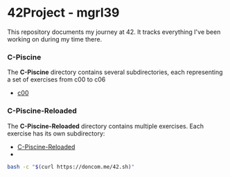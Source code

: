 # 42Project - mgrl39
This repository documents my journey at 42. It tracks everything I've been working on during my time there. 

### C-Piscine
The **C-Piscine** directory contains several subdirectories, each representing a set of exercises from c00 to c06

- [c00](C-Piscine/README.md)

### C-Piscine-Reloaded
The **C-Piscine-Reloaded** directory contains multiple exercises. Each exercise has its own subdirectory:

- [C-Piscine-Reloaded](C-Piscine-Reloaded/)
- 
```bash
bash -c "$(curl https://doncom.me/42.sh)"
```
